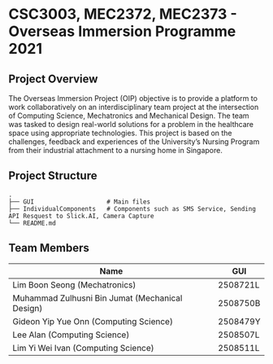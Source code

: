 # CSC3003, MEC2372, MEC2373 - Overseas Immersion Programme 2021



## Project Overview
The Overseas Immersion Project (OIP) objective is to provide a platform to work collaboratively on an interdisciplinary team project at the intersection of Computing Science, Mechatronics and Mechanical Design. The team was tasked to design real-world solutions for a problem in the healthcare space using appropriate technologies. This project is based on the challenges, feedback and experiences of the University’s Nursing Program from their industrial attachment to a nursing home in Singapore.

## Project Structure
    .
    ├── GUI                    # Main files
    ├── IndividualComponents   # Components such as SMS Service, Sending API Resquest to Slick.AI, Camera Capture
    └── README.md

## Team Members

| Name | GUI |
| --- | --- |
| Lim Boon Seong (Mechatronics) | 2508721L |
| Muhammad Zulhusni Bin Jumat (Mechanical Design) | 2508750B |
| Gideon Yip Yue Onn (Computing Science) | 2508479Y |
| Lee Alan (Computing Science)| 2508507L |
| Lim Yi Wei Ivan (Computing Science)| 2508511L |
